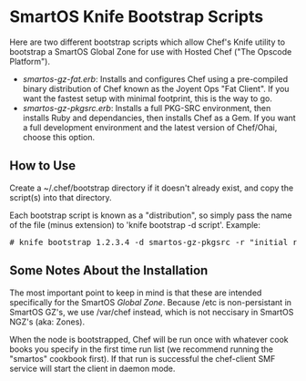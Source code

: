 SmartOS Knife Bootstrap Scripts
===============================

Here are two different bootstrap scripts which allow Chef's Knife utility to bootstrap a SmartOS Global Zone for use with Hosted Chef ("The Opscode Platform").  

* _smartos-gz-fat.erb_: Installs and configures Chef using a pre-compiled binary distribution of Chef known as the Joyent Ops "Fat Client".  If you want the fastest setup with minimal footprint, this is the way to go.
* _smartos-gz-pkgsrc.erb_: Installs a full PKG-SRC environment, then installs Ruby and dependancies, then installs Chef as a Gem.  If you want a full development environment and the latest version of Chef/Ohai, choose this option.

How to Use
----------

Create a ~/.chef/bootstrap directory if it doesn't already exist, and copy the script(s) into that directory.  

Each bootstrap script is known as a "distribution", so simply pass the name of the file (minus extension) to 'knife bootstrap <node> -d script'.  Example:

<pre>
# knife bootstrap 1.2.3.4 -d smartos-gz-pkgsrc -r "initial_run_list,..."
</pre>


Some Notes About the Installation
---------------------------------

The most important point to keep in mind is that these are intended specifically for the SmartOS *Global Zone*.  Because /etc is non-persistant in SmartOS GZ's, we use /var/chef instead, which is not neccisary in SmartOS NGZ's (aka: Zones).

When the node is bootstrapped, Chef will be run once with whatever cook books you specify in the first time run list (we recommend running the "smartos" cookbook first).  If that run is successful the chef-client SMF service will start the client in daemon mode.
